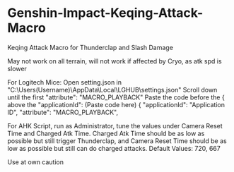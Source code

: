 # Genshin-Impact-Keqing-Attack-Macro
Keqing Attack Macro for Thunderclap and Slash Damage

May not work on all terrain, will not work if affected by Cryo, as atk spd is slower

For Logitech Mice:
  Open setting.json in "C:\Users\(Username)\AppData\Local\LGHUB\settings.json"
  Scroll down until the first "attribute": "MACRO_PLAYBACK"
  Paste the code before the { above the "applicationId":
      (Paste code here)
       {
        "applicationId": "Application ID",
        "attribute": "MACRO_PLAYBACK",



For AHK Script, run as Administrator, tune the values under Camera Reset Time and Charged Atk Time. Charged Atk Time should be as low as possible but still trigger Thunderclap, and Camera Reset Time should be as low as possible but still can do charged attacks. 
Default Values: 720, 667

Use at own caution
